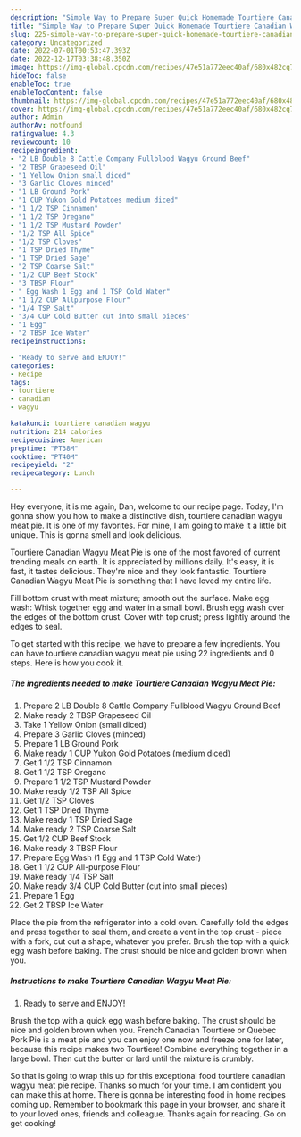 ```yaml
---
description: "Simple Way to Prepare Super Quick Homemade Tourtiere Canadian Wagyu Meat Pie"
title: "Simple Way to Prepare Super Quick Homemade Tourtiere Canadian Wagyu Meat Pie"
slug: 225-simple-way-to-prepare-super-quick-homemade-tourtiere-canadian-wagyu-meat-pie
category: Uncategorized
date: 2022-07-01T00:53:47.393Z
date: 2022-12-17T03:38:48.350Z
image: https://img-global.cpcdn.com/recipes/47e51a772eec40af/680x482cq70/tourtiere-canadian-wagyu-meat-pie-recipe-main-photo.jpg
hideToc: false
enableToc: true
enableTocContent: false
thumbnail: https://img-global.cpcdn.com/recipes/47e51a772eec40af/680x482cq70/tourtiere-canadian-wagyu-meat-pie-recipe-main-photo.jpg
cover: https://img-global.cpcdn.com/recipes/47e51a772eec40af/680x482cq70/tourtiere-canadian-wagyu-meat-pie-recipe-main-photo.jpg
author: Admin
authorAv: notfound
ratingvalue: 4.3
reviewcount: 10
recipeingredient:
- "2 LB Double 8 Cattle Company Fullblood Wagyu Ground Beef"
- "2 TBSP Grapeseed Oil"
- "1 Yellow Onion small diced"
- "3 Garlic Cloves minced"
- "1 LB Ground Pork"
- "1 CUP Yukon Gold Potatoes medium diced"
- "1 1/2 TSP Cinnamon"
- "1 1/2 TSP Oregano"
- "1 1/2 TSP Mustard Powder"
- "1/2 TSP All Spice"
- "1/2 TSP Cloves"
- "1 TSP Dried Thyme"
- "1 TSP Dried Sage"
- "2 TSP Coarse Salt"
- "1/2 CUP Beef Stock"
- "3 TBSP Flour"
- " Egg Wash 1 Egg and 1 TSP Cold Water"
- "1 1/2 CUP Allpurpose Flour"
- "1/4 TSP Salt"
- "3/4 CUP Cold Butter cut into small pieces"
- "1 Egg"
- "2 TBSP Ice Water"
recipeinstructions:

- "Ready to serve and ENJOY!"
categories:
- Recipe
tags:
- tourtiere
- canadian
- wagyu

katakunci: tourtiere canadian wagyu 
nutrition: 214 calories
recipecuisine: American
preptime: "PT38M"
cooktime: "PT40M"
recipeyield: "2"
recipecategory: Lunch

---
```



Hey everyone, it is me again, Dan, welcome to our recipe page. Today, I'm gonna show you how to make a distinctive dish, tourtiere canadian wagyu meat pie. It is one of my favorites. For mine, I am going to make it a little bit unique. This is gonna smell and look delicious.

Tourtiere Canadian Wagyu Meat Pie is one of the most favored of current trending meals on earth. It is appreciated by millions daily. It's easy, it is fast, it tastes delicious. They're nice and they look fantastic. Tourtiere Canadian Wagyu Meat Pie is something that I have loved my entire life.

Fill bottom crust with meat mixture; smooth out the surface. Make egg wash: Whisk together egg and water in a small bowl. Brush egg wash over the edges of the bottom crust. Cover with top crust; press lightly around the edges to seal.


To get started with this recipe, we have to prepare a few ingredients. You can have tourtiere canadian wagyu meat pie using 22 ingredients and 0 steps. Here is how you cook it.

<!--inarticleads1-->

##### The ingredients needed to make Tourtiere Canadian Wagyu Meat Pie:

1. Prepare 2 LB Double 8 Cattle Company Fullblood Wagyu Ground Beef
1. Make ready 2 TBSP Grapeseed Oil
1. Take 1 Yellow Onion (small diced)
1. Prepare 3 Garlic Cloves (minced)
1. Prepare 1 LB Ground Pork
1. Make ready 1 CUP Yukon Gold Potatoes (medium diced)
1. Get 1 1/2 TSP Cinnamon
1. Get 1 1/2 TSP Oregano
1. Prepare 1 1/2 TSP Mustard Powder
1. Make ready 1/2 TSP All Spice
1. Get 1/2 TSP Cloves
1. Get 1 TSP Dried Thyme
1. Make ready 1 TSP Dried Sage
1. Make ready 2 TSP Coarse Salt
1. Get 1/2 CUP Beef Stock
1. Make ready 3 TBSP Flour
1. Prepare  Egg Wash (1 Egg and 1 TSP Cold Water)
1. Get 1 1/2 CUP All-purpose Flour
1. Make ready 1/4 TSP Salt
1. Make ready 3/4 CUP Cold Butter (cut into small pieces)
1. Prepare 1 Egg
1. Get 2 TBSP Ice Water


Place the pie from the refrigerator into a cold oven. Carefully fold the edges and press together to seal them, and create a vent in the top crust - piece with a fork, cut out a shape, whatever you prefer. Brush the top with a quick egg wash before baking. The crust should be nice and golden brown when you. 

<!--inarticleads2-->

##### Instructions to make Tourtiere Canadian Wagyu Meat Pie:


1. Ready to serve and ENJOY!

Brush the top with a quick egg wash before baking. The crust should be nice and golden brown when you. French Canadian Tourtiere or Quebec Pork Pie is a meat pie and you can enjoy one now and freeze one for later, because this recipe makes two Tourtiere! Combine everything together in a large bowl. Then cut the butter or lard until the mixture is crumbly. 

So that is going to wrap this up for this exceptional food tourtiere canadian wagyu meat pie recipe. Thanks so much for your time. I am confident you can make this at home. There is gonna be interesting food in home recipes coming up. Remember to bookmark this page in your browser, and share it to your loved ones, friends and colleague. Thanks again for reading. Go on get cooking!
